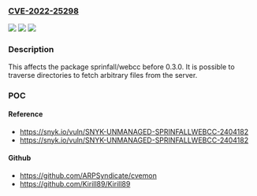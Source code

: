 ### [CVE-2022-25298](https://cve.mitre.org/cgi-bin/cvename.cgi?name=CVE-2022-25298)
![](https://img.shields.io/static/v1?label=Product&message=sprinfall%2Fwebcc&color=blue)
![](https://img.shields.io/static/v1?label=Version&message=%3C%200.3.0%20&color=brighgreen)
![](https://img.shields.io/static/v1?label=Vulnerability&message=Path%20Traversal&color=brighgreen)

### Description

This affects the package sprinfall/webcc before 0.3.0. It is possible to traverse directories to fetch arbitrary files from the server.

### POC

#### Reference
- https://snyk.io/vuln/SNYK-UNMANAGED-SPRINFALLWEBCC-2404182
- https://snyk.io/vuln/SNYK-UNMANAGED-SPRINFALLWEBCC-2404182

#### Github
- https://github.com/ARPSyndicate/cvemon
- https://github.com/Kirill89/Kirill89

